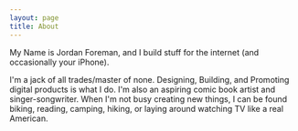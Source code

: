 ```yaml
---
layout: page
title: About
---
```


My Name is Jordan Foreman, and I build stuff for the internet (and occasionally your iPhone).

I'm a jack of all trades/master of none. Designing, Building, and Promoting digital products is what I do. I'm also an aspiring comic book artist and singer-songwriter. When I'm not busy creating new things, I can be found biking, reading, camping, hiking, or laying around watching TV like a real American.
